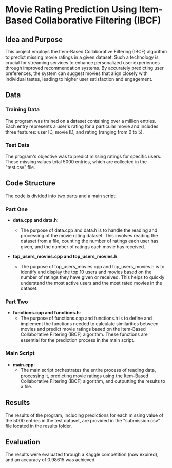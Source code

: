 # Movie Rating Prediction Using Item-Based Collaborative Filtering (IBCF)

## Idea and Purpose

This project employs the Item-Based Collaborative Filtering (IBCF) algorithm to predict missing movie ratings in a given dataset. Such a technology is crucial for streaming services to enhance personalized user experiences through improved recommendation systems. By accurately predicting user preferences, the system can suggest movies that align closely with individual tastes, leading to higher user satisfaction and engagement.

## Data

### Training Data

The program was trained on a dataset containing over a million entries. Each entry represents a user's rating for a particular movie and includes three features: user ID, movie ID, and rating (ranging from 0 to 5).

### Test Data

The program's objective was to predict missing ratings for specific users. These missing values total 5000 entries, which are collected in the "test.csv" file.

## Code Structure

The code is divided into two parts and a main script:

### Part One

- **data.cpp and data.h**: 
  - The purpose of data.cpp and data.h is to handle the reading and processing of the movie rating dataset. This involves reading the dataset from a file, counting the number of ratings each user has given, and the number of ratings each movie has received.

- **top_users_movies.cpp and top_users_movies.h**: 
  - The purpose of top_users_movies.cpp and top_users_movies.h is to identify and display the top 10 users and movies based on the number of ratings they have given or received. This helps to quickly understand the most active users and the most rated movies in the dataset.

### Part Two

- **functions.cpp and functions.h**: 
  - The purpose of functions.cpp and functions.h is to define and implement the functions needed to calculate similarities between movies and predict movie ratings based on the Item-Based Collaborative Filtering (IBCF) algorithm. These functions are essential for the prediction process in the main script.

### Main Script

- **main.cpp**: 
  - The main script orchestrates the entire process of reading data, processing it, predicting movie ratings using the Item-Based Collaborative Filtering (IBCF) algorithm, and outputting the results to a file.

## Results

The results of the program, including predictions for each missing value of the 5000 entries in the test dataset, are provided in the "submission.csv" file located in the results folder.

## Evaluation

The results were evaluated through a Kaggle competition (now expired), and an accuracy of 0.98615 was achieved.
